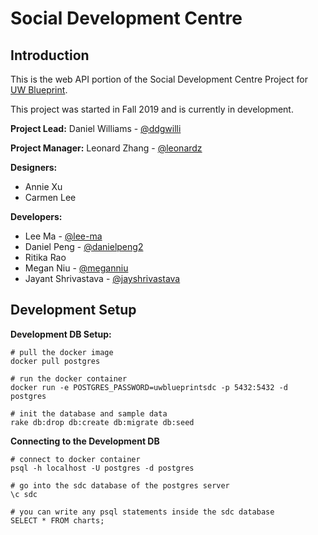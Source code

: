 # Social Development Centre

## Introduction

This is the web API portion of the Social Development Centre Project for [UW Blueprint](https://https://uwblueprint.org/).

This project was started in Fall 2019 and is currently in development.

**Project Lead:** Daniel Williams - [@ddgwilli](https://github.com/ddgwilli)

**Project Manager:** Leonard Zhang - [@leonardz](https://github.com/leonardz)

**Designers:** 
* Annie Xu
* Carmen Lee

**Developers:** 
* Lee Ma - [@lee-ma](https://github.com/lee-ma)
* Daniel Peng - [@danielpeng2](https://github.com/danielpeng2)
* Ritika Rao
* Megan Niu - [@meganniu](https://github.com/meganniu)
* Jayant Shrivastava - [@jayshrivastava](https://github.com/jayshrivastava)

## Development Setup

**Development DB Setup:** 
```
# pull the docker image
docker pull postgres

# run the docker container
docker run -e POSTGRES_PASSWORD=uwblueprintsdc -p 5432:5432 -d postgres

# init the database and sample data
rake db:drop db:create db:migrate db:seed
```

**Connecting to the Development DB** 
```
# connect to docker container
psql -h localhost -U postgres -d postgres

# go into the sdc database of the postgres server
\c sdc

# you can write any psql statements inside the sdc database 
SELECT * FROM charts;
```
